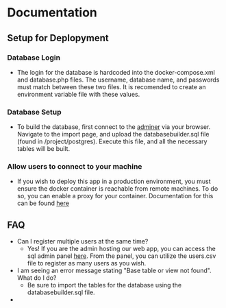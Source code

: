 # Documentation 

## Setup for Deplopyment 

### Database Login 
- The login for the database is hardcoded into the docker-compose.xml and database.php files. The username, database name, and passwords must match between these two files. It is recomended to create an environment variable file with these values.  

### Database Setup 
- To build the database, first connect to the [adminer](http://localhost:8080) via your browser. Navigate to the import page, and upload the databasebuilder.sql file (found in /project/postgres). Execute this file, and all the necessary tables will be built. 

### Allow users to connect to your machine  
- If you wish to deploy this app in a production environment, you must ensure the docker container is reachable from remote machines. To do so, you can enable a proxy for your container. Documentation for this can be found   [here](https://docs.docker.com/network/proxy/)  

## FAQ 
- Can I register multiple users at the same time? 
	- Yes! If you are the admin hosting our web app, you can access the sql admin panel [here](http://localhost:8080). From the panel, you can utilize the users.csv file to register as many users as you wish. 
- I am seeing an error message stating "Base table or view not found". What do I do?  
	- Be sure to import the tables for the database using the databasebuilder.sql file. 
- 